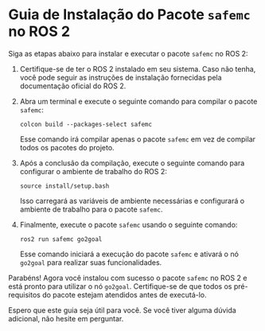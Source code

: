 # Guia de Instalação do Pacote `safemc` no ROS 2

Siga as etapas abaixo para instalar e executar o pacote `safemc` no ROS 2:

1. Certifique-se de ter o ROS 2 instalado em seu sistema. Caso não tenha, você pode seguir as instruções de instalação fornecidas pela documentação oficial do ROS 2.

2. Abra um terminal e execute o seguinte comando para compilar o pacote `safemc`:

   ```shell
   colcon build --packages-select safemc
   ```

   Esse comando irá compilar apenas o pacote `safemc` em vez de compilar todos os pacotes do projeto.

3. Após a conclusão da compilação, execute o seguinte comando para configurar o ambiente de trabalho do ROS 2:

   ```shell
   source install/setup.bash
   ```

   Isso carregará as variáveis de ambiente necessárias e configurará o ambiente de trabalho para o pacote `safemc`.

4. Finalmente, execute o pacote `safemc` usando o seguinte comando:

   ```shell
   ros2 run safemc go2goal
   ```

   Esse comando iniciará a execução do pacote `safemc` e ativará o nó `go2goal` para realizar suas funcionalidades.

Parabéns! Agora você instalou com sucesso o pacote `safemc` no ROS 2 e está pronto para utilizar o nó `go2goal`. Certifique-se de que todos os pré-requisitos do pacote estejam atendidos antes de executá-lo.

Espero que este guia seja útil para você. Se você tiver alguma dúvida adicional, não hesite em perguntar.